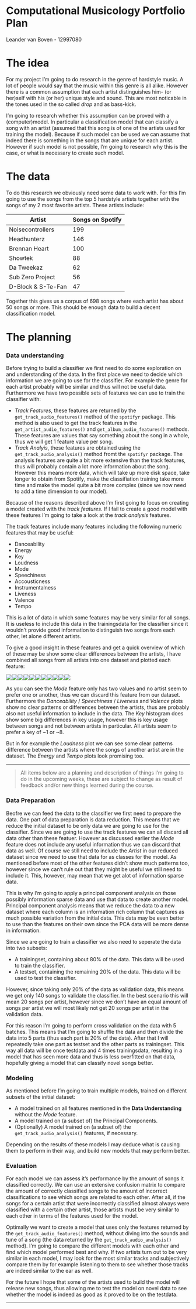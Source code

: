Computational Musicology Portfolio Plan
================
Leander van Boven - 12997080

# The idea

For my project I’m going to do research in the genre of hardstyle music.
A lot of people would say that the music within this genre is all alike.
However there is a common assumption that each artist distinguishes him-
(or her)self with his (or her) unique style and sound. This are most
noticable in the tones used in the so called *drop* and as bass-kick.

I’m going to research whether this assumption can be proved with a
(computer)model. In particular a classification model that can classify
a song with an artist (assumed that this song is of one of the artists
used for training the model). Because if such model can be used we can
assume that indeed there is something in the songs that are unique for
each artist. However if such model is not possible, I’m going to
research why this is the case, or what is necessary to create such
model.

# The data

To do this research we obviously need some data to work with. For this
I’m going to use the songs from the top 5 hardstyle artists together
with the songs of my 2 most favorite artists. These artists include:

| Artist             | Songs on Spotify |
| ------------------ | ---------------- |
| Noisecontrollers   | 199              |
| Headhunterz        | 146              |
| Brennan Heart      | 100              |
| Showtek            | 88               |
| Da Tweekaz         | 62               |
| Sub Zero Project   | 56               |
| D-Block & S-Te-Fan | 47               |

Together this gives us a corpus of 698 songs where each artist has about
50 songs or more. This should be enough data to build a decent
classification model.

# The planning

### Data understanding

Before trying to build a classifier we first need to do some exploration
on and understanding of the data. In the first place we need to decide
which information we are going to use for the classifier. For example
the genre for each artist probably will be similar and thus will not be
useful data. Furthermore we have two possible sets of features we can
use to train the classifier with:

  - *Track Features*, these features are returned by the
    `get_track_audio_features()` method of the `spotifyr` package. This
    method is also used to get the track features in the
    `get_artist_audio_features()` and `get_album_audio_features()`
    methods. These features are values that say something about the song
    in a whole, thus we will get 1 feature value per song.
  - *Track Analyis*, these features are obtained using the
    `get_track_audio_analysis()` method fromt the `spotifyr` package.
    The analysis features are quite a bit more extensive than the track
    features, thus will probably contain a lot more information about
    the song. However this means more data, which will take up more disk
    space, take longer to obtain from Spotify, make the classifiation
    training take more time and make the model quite a bit more complex
    (since we now need to add a time dimension to our model).

Because of the reasons described above I’m first going to focus on
creating a model created with the *track features*. If I fail to create
a good model with these features I’m going to take a look at the *track
analysis* features.

The track features include many features including the following numeric
features that may be useful:

  - Danceability
  - Energy
  - Key
  - Loudness
  - Mode
  - Speechiness
  - Accousticness
  - Instrumentalness
  - Liveness
  - Valence
  - Tempo

This is a lot of data in which some features may be very similar for all
songs. It is useless to include this data in the trainingsdata for the
classifier since it wouldn’t provide good information to distinguish two
songs from each other, let alone different artists.

To give a good insight in these features and get a quick overview of
which of these may be show some clear differences between the artists, I
have combined all songs from all artists into one dataset and plotted
each
feature:

![](README_files/figure-gfm/unnamed-chunk-1-1.png)<!-- -->![](README_files/figure-gfm/unnamed-chunk-1-2.png)<!-- -->![](README_files/figure-gfm/unnamed-chunk-1-3.png)<!-- -->![](README_files/figure-gfm/unnamed-chunk-1-4.png)<!-- -->![](README_files/figure-gfm/unnamed-chunk-1-5.png)<!-- -->![](README_files/figure-gfm/unnamed-chunk-1-6.png)<!-- -->![](README_files/figure-gfm/unnamed-chunk-1-7.png)<!-- -->![](README_files/figure-gfm/unnamed-chunk-1-8.png)<!-- -->![](README_files/figure-gfm/unnamed-chunk-1-9.png)<!-- -->![](README_files/figure-gfm/unnamed-chunk-1-10.png)<!-- -->![](README_files/figure-gfm/unnamed-chunk-1-11.png)<!-- -->

As you can see the *Mode* feature only has two values and no artist seem
to prefer one or another, thus we can discard this feature from our
dataset. Furthermore the *Danceability* / *Speechiness* / *Liveness* and
*Valence* plots show no clear patterns or differences between the
artists, thus are probably also not useful information to include in the
data. The *Key* histogram does show some big differences in key usage,
however this is key usage between songs and not between artists in
particular. All artists seem to prefer a key of \~1 or \~8.

But in for example the *Loudness* plot we can see some clear patterns
difference between the artists where the songs of another artist are in
the dataset. The *Energy* and *Tempo* plots look promising too.

-----

> All items below are a planning and description of things I’m going to
> do in the upcoming weeks, these are subject to change as result of
> feedback and/or new things learned during the course.

### Data Preparation

Beofre we can feed the data to the classifier we first need to prepare
the data. One part of data preparation is data reduction. This means
that we reduce the initial dataset to be only data we are going to use
for the classifier. Since we are going to use the track features we can
all discard all data other than these featuer. However as discussed
earlier the *Mode* feature does not include any useful information thus
we can discard that data as well. Of course we still need to include the
*Artist* in our reduced dataset since we need to use that data for as
classes for the model. As mentioned before most of the other features
didn’t show much patterns too, however since we can’t rule out that they
might be useful we still need to include it. This, however, may mean
that we get alot of information sparse data.

This is why I’m going to apply a principal component analysis on those
possibly information sparse data and use that data to create another
model. Principal component analysis means that we reduce the data to a
new dataset where each column is an information rich column that
captures as much possible variation from the initial data. This data may
be even better to use than the features on their own since the PCA data
will be more dense in information.

Since we are going to train a classifier we also need to seperate the
data into two subsets:

  - A trainingset, containing about 80% of the data. This data will be
    used to train the classifier.
  - A testset, containing the remaining 20% of the data. This data will
    be used to test the classifier.

However, since taking only 20% of the data as validation data, this
means we get only 140 songs to validate the classifier. In the best
scenario this will mean 20 songs per artist, however since we don’t have
an equal amount of songs per artist we will most likely not get 20 songs
per artist in the validation data.

For this reason I’m going to perform cross validation on the data with 5
batches. This means that I’m going to shuffle the data and then divide
the data into 5 parts (thus each part is 20% of the data). After that I
will repeatedly take one part as testset and the other parts as
trainingset. This way all data will be once testdata and 4 times
trainingsdata, resulting in a model that has seen more data and thus is
less overfitted on that data, hopefully giving a model that can classify
novel songs better.

### Modeling

As mentioned before I’m going to train multiple models, trained on
different subsets of the initial dataset:

  - A model trained on all features mentioned in the **Data
    Understanding** without the *Mode* feature.
  - A model trained on (a subset of) the Principal Components.
  - (Optionally) A model trained on (a subset of) the
    `get_track_audio_analysis()` features, if necessary.

Depending on the results of these models I may deduce what is causing
them to perform in their way, and build new models that may perform
better.

### Evaluation

For each model we can assess it’s performance by the amount of songs it
classified correctly. We can use an extensive confusion matrix to
compare the amount of correctly classified songs to the amount of
incorrect classifications to see which songs are related to each other.
After all, if the songs for a certain artist that were incorrectly
classified almost always were classified with a certain other artist,
those artists must be very similar to each other in terms of the
features used for the model.

Optimally we want to create a model that uses only the features returned
by the `get_track_audio_features()` method, without diving into the
sounds and tune of a song (the data returned by the
`get_track_audio_analysis()` method). I’m going to compare the different
models with each other and find which model performed best and why. If
two artists turn out to be very similar in each model, I may look for
the most similar tracks and subjectively compare them by for example
listening to them to see whether those tracks are indeed similar to the
ear as well.

For the future I hope that some of the artists used to build the model
will release new songs, thus allowing me to test the model on novel data
to see whether the model is indeed as good as it proved to be on the
testdata.

-----
